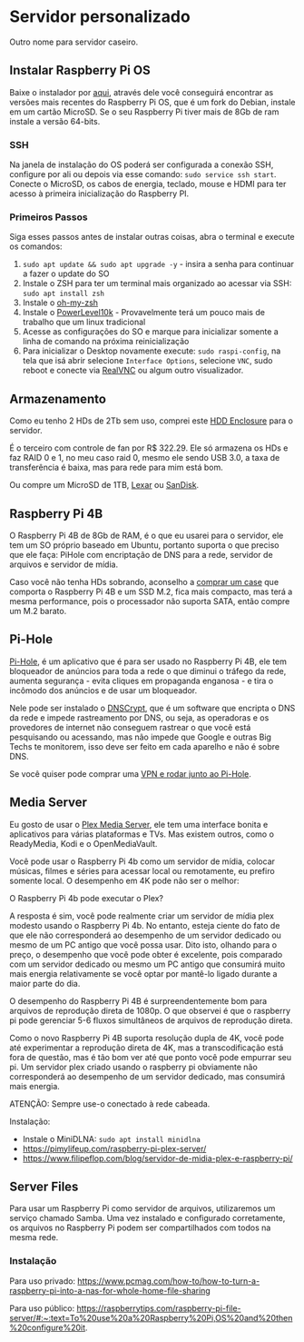 # Servidor personalizado

Outro nome para servidor caseiro.

## Instalar Raspberry Pi OS

Baixe o instalador por [aqui](https://www.raspberrypi.com/software/), através dele você conseguirá encontrar as versões mais recentes do Raspberry Pi OS, que é um fork do Debian, instale em um cartão MicroSD. Se o seu Raspberry Pi tiver mais de 8Gb de ram instale a versão 64-bits.

### SSH

Na janela de instalação do OS poderá ser configurada a conexão SSH, configure por ali ou depois via esse comando: `sudo service ssh start`. Conecte o MicroSD, os cabos de energia, teclado, mouse e HDMI para ter acesso à primeira inicialização do Raspberry PI.

### Primeiros Passos

Siga esses passos antes de instalar outras coisas, abra o terminal e execute os comandos:

1. `sudo apt update && sudo apt upgrade -y` - insira a senha para continuar a fazer o update do SO
2. Instale o ZSH para ter um terminal mais organizado ao acessar via SSH: `sudo apt install zsh`
3. Instale o [oh-my-zsh](https://ohmyz.sh/)
4. Instale o [PowerLevel10k](https://github.com/romkatv/powerlevel10k) - Provavelmente terá um pouco mais de trabalho que um linux tradicional
5. Acesse as configurações do SO e marque para inicializar somente a linha de comando na próxima reinicialização
6. Para inicializar o Desktop novamente execute: `sudo raspi-config`, na tela que isá abrir selecione `Interface Options`, selecione `VNC`, sudo reboot e conecte via [RealVNC](https://www.realvnc.com/en/connect/download/viewer/) ou algum outro visualizador.

## Armazenamento

Como eu tenho 2 HDs de 2Tb sem uso, comprei este [HDD Enclosure](https://www.aliexpress.com/item/1005002119963401.html) para o servidor.

É o terceiro com controle de fan por R$ 322.29. Ele só armazena os HDs e faz RAID 0 e 1, no meu caso raid 0, mesmo ele sendo USB 3.0, a taxa de transferência é baixa, mas para rede para mim está bom.

Ou compre um MicroSD de 1TB, [Lexar](https://www.aliexpress.com/item/1005004058944952.html) ou [SanDisk](https://www.aliexpress.com/item/1005002632119920.html).

## Raspberry Pi 4B

O Raspberry Pi 4B de 8Gb de RAM, é o que eu usarei para o servidor, ele tem um SO próprio baseado em Ubuntu, portanto suporta o que preciso que ele faça: PiHole com encriptação de DNS para a rede, servidor de arquivos e servidor de mídia.

Caso você não tenha HDs sobrando, aconselho a [comprar um case](https://www.aliexpress.com/item/1005001699492618.html) que comporta o Raspberry Pi 4B e um SSD M.2, fica mais compacto, mas terá a mesma performance, pois o processador não suporta SATA, então compre um M.2 barato.

## Pi-Hole

[Pi-Hole](https://pi-hole.net/), é um aplicativo que é para ser usado no Raspberry Pi 4B, ele tem bloqueador de anúncios para toda a rede o que diminui o tráfego da rede, aumenta segurança - evita cliques em propaganda enganosa - e tira o incômodo dos anúncios e de usar um bloqueador. 

Nele pode ser instalado o [DNSCrypt](https://github.com/DNSCrypt/dnscrypt-proxy/wiki), que é um software que encripta o DNS da rede e impede rastreamento por DNS, ou seja, as operadoras e os provedores de internet não conseguem rastrear o que você está pesquisando ou acessando, mas não impede que Google e outras Big Techs te monitorem, isso deve ser feito em cada aparelho e não é sobre DNS.

Se você quiser pode comprar uma [VPN e rodar junto ao Pi-Hole](https://docs.pi-hole.net/guides/vpn/openvpn/overview/).

## Media Server

Eu gosto de usar o [Plex Media Server](https://www.plex.tv/media-server-downloads/), ele tem uma interface bonita e aplicativos para várias plataformas e TVs. Mas existem outros, como o ReadyMedia, Kodi e o OpenMediaVault.

Você pode usar o Raspberry Pi 4b como um servidor de mídia, colocar músicas, filmes e séries para acessar local ou remotamente, eu prefiro somente local. O desempenho em 4K pode não ser o melhor:

O Raspberry Pi 4b pode executar o Plex?

A resposta é sim, você pode realmente criar um servidor de mídia plex modesto usando o Raspberry Pi 4b. No entanto, esteja ciente do fato de que ele não corresponderá ao desempenho de um servidor dedicado ou mesmo de um PC antigo que você possa usar. Dito isto, olhando para o preço, o desempenho que você pode obter é excelente, pois comparado com um servidor dedicado ou mesmo um PC antigo que consumirá muito mais energia relativamente se você optar por mantê-lo ligado durante a maior parte do dia.

O desempenho do Raspberry Pi 4B é surpreendentemente bom para arquivos de reprodução direta de 1080p. O que observei é que o raspberry pi pode gerenciar 5-6 fluxos simultâneos de arquivos de reprodução direta.

Como o novo Raspberry Pi 4B suporta resolução dupla de 4K, você pode até experimentar a reprodução direta de 4K, mas a transcodificação está fora de questão, mas é tão bom ver até que ponto você pode empurrar seu pi. Um servidor plex criado usando o raspberry pi obviamente não corresponderá ao desempenho de um servidor dedicado, mas consumirá mais energia.

ATENÇÃO: Sempre use-o conectado à rede cabeada.

Instalação: 

- Instale o MiniDLNA: `sudo apt install minidlna`
- https://pimylifeup.com/raspberry-pi-plex-server/
- https://www.filipeflop.com/blog/servidor-de-midia-plex-e-raspberry-pi/

## Server Files

Para usar um Raspberry Pi como servidor de arquivos, utilizaremos um serviço chamado Samba. Uma vez instalado e configurado corretamente, os arquivos no Raspberry Pi podem ser compartilhados com todos na mesma rede.

### Instalação

Para uso privado: https://www.pcmag.com/how-to/how-to-turn-a-raspberry-pi-into-a-nas-for-whole-home-file-sharing

Para uso público: https://raspberrytips.com/raspberry-pi-file-server/#:~:text=To%20use%20a%20Raspberry%20Pi,OS%20and%20then%20configure%20it.
